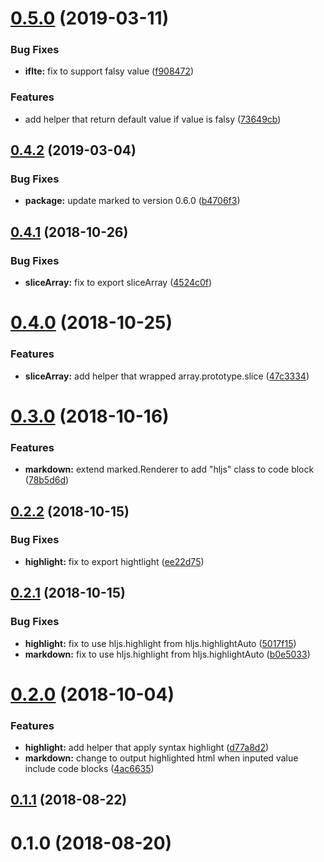 <a name="0.5.0"></a>
# [0.5.0](https://github.com/hidoo/handlebars-helpers/compare/v0.4.2...v0.5.0) (2019-03-11)


### Bug Fixes

* **iflte:** fix to support falsy value ([f908472](https://github.com/hidoo/handlebars-helpers/commit/f908472))


### Features

* add helper that return default value if value is falsy ([73649cb](https://github.com/hidoo/handlebars-helpers/commit/73649cb))



<a name="0.4.2"></a>
## [0.4.2](https://github.com/hidoo/handlebars-helpers/compare/v0.4.1...v0.4.2) (2019-03-04)


### Bug Fixes

* **package:** update marked to version 0.6.0 ([b4706f3](https://github.com/hidoo/handlebars-helpers/commit/b4706f3))



<a name="0.4.1"></a>
## [0.4.1](https://github.com/hidoo/handlebars-helpers/compare/v0.4.0...v0.4.1) (2018-10-26)


### Bug Fixes

* **sliceArray:** fix to export sliceArray ([4524c0f](https://github.com/hidoo/handlebars-helpers/commit/4524c0f))



<a name="0.4.0"></a>
# [0.4.0](https://github.com/hidoo/handlebars-helpers/compare/v0.3.0...v0.4.0) (2018-10-25)


### Features

* **sliceArray:** add helper that wrapped array.prototype.slice ([47c3334](https://github.com/hidoo/handlebars-helpers/commit/47c3334))



<a name="0.3.0"></a>
# [0.3.0](https://github.com/hidoo/handlebars-helpers/compare/v0.2.2...v0.3.0) (2018-10-16)


### Features

* **markdown:** extend marked.Renderer to add "hljs" class to code block ([78b5d6d](https://github.com/hidoo/handlebars-helpers/commit/78b5d6d))



<a name="0.2.2"></a>
## [0.2.2](https://github.com/hidoo/handlebars-helpers/compare/v0.2.1...v0.2.2) (2018-10-15)


### Bug Fixes

* **highlight:** fix to export hightlight ([ee22d75](https://github.com/hidoo/handlebars-helpers/commit/ee22d75))



<a name="0.2.1"></a>
## [0.2.1](https://github.com/hidoo/handlebars-helpers/compare/v0.2.0...v0.2.1) (2018-10-15)


### Bug Fixes

* **highlight:** fix to use hljs.highlight from hljs.highlightAuto ([5017f15](https://github.com/hidoo/handlebars-helpers/commit/5017f15))
* **markdown:** fix to use hljs.highlight from hljs.highlightAuto ([b0e5033](https://github.com/hidoo/handlebars-helpers/commit/b0e5033))



<a name="0.2.0"></a>
# [0.2.0](https://github.com/hidoo/handlebars-helpers/compare/v0.1.1...v0.2.0) (2018-10-04)


### Features

* **highlight:** add helper that apply syntax highlight ([d77a8d2](https://github.com/hidoo/handlebars-helpers/commit/d77a8d2))
* **markdown:** change to output highlighted html when inputed value include code blocks ([4ac6635](https://github.com/hidoo/handlebars-helpers/commit/4ac6635))



<a name="0.1.1"></a>
## [0.1.1](https://github.com/hidoo/handlebars-helpers/compare/v0.1.0...v0.1.1) (2018-08-22)



<a name="0.1.0"></a>
# 0.1.0 (2018-08-20)



